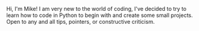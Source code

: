 Hi, I'm Mike!
I am very new to the world of coding, I've decided to try to learn how to code in Python to begin with and create some small projects.
Open to any and all tips, pointers, or constructive criticism.


<!---
realCrystalMike/realCrystalMike is a ✨ special ✨ repository because its `README.md` (this file) appears on your GitHub profile.
You can click the Preview link to take a look at your changes.
--->
